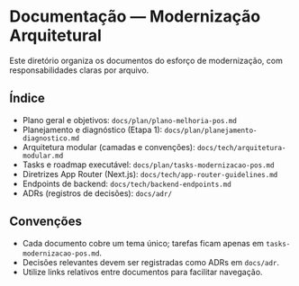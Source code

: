 # Documentação — Modernização Arquitetural

Este diretório organiza os documentos do esforço de modernização, com responsabilidades claras por arquivo.

## Índice
- Plano geral e objetivos: `docs/plan/plano-melhoria-pos.md`
- Planejamento e diagnóstico (Etapa 1): `docs/plan/planejamento-diagnostico.md`
- Arquitetura modular (camadas e convenções): `docs/tech/arquitetura-modular.md`
- Tasks e roadmap executável: `docs/plan/tasks-modernizacao-pos.md`
- Diretrizes App Router (Next.js): `docs/tech/app-router-guidelines.md`
- Endpoints de backend: `docs/tech/backend-endpoints.md`
- ADRs (registros de decisões): `docs/adr/`

## Convenções
- Cada documento cobre um tema único; tarefas ficam apenas em `tasks-modernizacao-pos.md`.
- Decisões relevantes devem ser registradas como ADRs em `docs/adr`.
- Utilize links relativos entre documentos para facilitar navegação.
